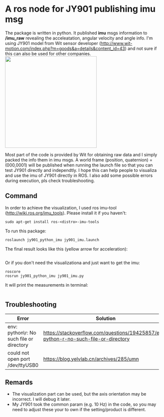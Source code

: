 # A ros node for JY901 publishing imu msg
The package is written in python. It published **imu** msgs information to **/imu_raw** revealing the acceleatation, angular velocity and angle info.
I'm using JY901 model from Wit sensor developer (http://www.wit-motion.com/index.php?m=goods&a=details&content_id=43) 
and not sure if this can also be used for other companies.  
<img src="https://github.com/maggielovedd/jy901-imu-ros/blob/master/demo_photo/JY901_wit_sensor.png" width="300" alt="">  

Most part of the code is provided by Wit for obtaining raw data and I simply packed the info them in imu msgs.
A world frame (position, quaternion) = (000,0001) will be published when running the launch file so that you can test JY901 directly and independtly.
I hope this can help people to visualiza and use the imu of JY901 directly in ROS.
I also add some possible errors during execution, pls check troubleshooting.

## Command
In order to achieve the visualization, I used ros imu-tool (http://wiki.ros.org/imu_tools). Please install it if you haven't:  

```sudo apt-get install ros-<distro>-imu-tools```

To run this package:  

```roslaunch jy901_python_imu jy901_imu.launch```

The final result looks like this (yellow arrow for acceleration):  

<img src="https://github.com/maggielovedd/jy901-imu-ros/blob/master/demo_photo/jy901_imu.png" alt="">

Or if you don't need the visualizationa and just want to get the imu:  
```
roscore  
rosrun jy901_python_imu jy901_imu.py
```

It will print the measurements in terminal:  

<img src="https://github.com/maggielovedd/jy901-imu-ros/blob/master/demo_photo/terminal_output.png" alt="">

## Troubleshooting
Error | Solution
------------ | -------------
env: python\r: No such file or directory | https://stackoverflow.com/questions/19425857/env-python-r-no-such-file-or-directory
could not open port /dev/ttyUSB0 | https://blog.yelvlab.cn/archives/285/umn

## Remards
- The visualization part can be used, but the axis orientation may be incorrect. I will debug it later.
- My JY901 took the common param (e.g. 10 Hz) in the code, so you may need to adjust these your to own if the setting/product is different.
